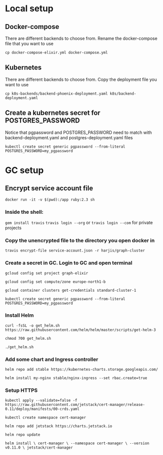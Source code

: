 # Local setup

## Docker-compose
There are different backends to choose from. Rename the docker-compose file that you want to use

`cp docker-compose-elixir.yml docker-compose.yml`

## Kubernetes
There are different backends to choose from. Copy the deployment file you want to use

`cp k8s-backends/backend-phoenix-deployment.yaml k8s/backend-deployment.yaml`

## Create a kubernetes secret for POSTGRES_PASSWORD

Notice that pgpassword and POSTGRES_PASSWORD need to match with backend-deployment.yaml 
and postgres-deployment.yaml files

`kubectl create secret generic pgpassword --from-literal POSTGRES_PASSWORD=my_pgpassword`


# GC setup

## Encrypt service account file

`docker run -it -v $(pwd):/app ruby:2.3 sh`

### Inside the shell:

`gem install travis`
`travis login --org` or `travis login --com` for private projects

### Copy the unencrypted file to the directory you open docker in

`travis encrypt-file service-account.json -r harjis/graph-cluster`

### Create a secret in GC. Login to GC and open terminal

`gcloud config set project graph-elixir`

`gcloud config set compute/zone europe-north1-b`

`gcloud container clusters get-credentials standard-cluster-1`

`kubectl create secret generic pgpassword --from-literal POSTGRES_PASSWORD=my_pgpassword`


### Install Helm

`curl -fsSL -o get_helm.sh https://raw.githubusercontent.com/helm/helm/master/scripts/get-helm-3`

`chmod 700 get_helm.sh`

`./get_helm.sh`

### Add some chart and Ingress controller
`helm repo add stable https://kubernetes-charts.storage.googleapis.com/`

`helm install my-nginx stable/nginx-ingress --set rbac.create=true`

### Setup HTTPS

`kubectl apply --validate=false -f https://raw.githubusercontent.com/jetstack/cert-manager/release-0.11/deploy/manifests/00-crds.yaml`

`kubectl create namespace cert-manager`

`helm repo add jetstack https://charts.jetstack.io`

`helm repo update`

`helm install \
cert-manager \
--namespace cert-manager \
--version v0.11.0 \
jetstack/cert-manager`
